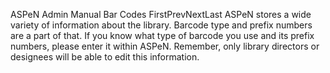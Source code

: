 ASPeN Admin Manual
Bar Codes
FirstPrevNextLast
ASPeN stores a wide variety of information about the library.  Barcode type and prefix numbers are a part of that.  If you know what type of barcode you use and its prefix numbers, please enter it within ASPeN.  Remember, only library directors or designees will be able to edit this information.